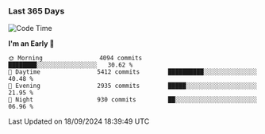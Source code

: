 ### Last 365 Days
<!--START_SECTION:waka-->
![Code Time](http://img.shields.io/badge/Code%20Time-694%20hrs%2050%20mins-blue)

**I'm an Early 🐤** 

```text
🌞 Morning                4094 commits        ████████░░░░░░░░░░░░░░░░░   30.62 % 
🌆 Daytime                5412 commits        ██████████░░░░░░░░░░░░░░░   40.48 % 
🌃 Evening                2935 commits        █████░░░░░░░░░░░░░░░░░░░░   21.95 % 
🌙 Night                  930 commits         ██░░░░░░░░░░░░░░░░░░░░░░░   06.96 % 
```



 Last Updated on 18/09/2024 18:39:49 UTC
<!--END_SECTION:waka-->

<!--
**BrianCurliss/BrianCurliss** is a ✨ _special_ ✨ repository because its `README.md` (this file) appears on your GitHub profile.

Here are some ideas to get you started:

- 🔭 I’m currently working on ...
- 🌱 I’m currently learning ...
- 👯 I’m looking to collaborate on ...
- 🤔 I’m looking for help with ...
- 💬 Ask me about ...
- 📫 How to reach me: ...
- 😄 Pronouns: ...
- ⚡ Fun fact: ...
-->
